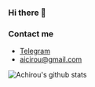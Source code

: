 ### Hi there 👋

### Contact me

- [Telegram](https://t.me/QAchirou)
- <aicirou@gmail.com>

![Achirou's github stats](https://github-readme-stats-xi-nine.vercel.app/api?username=Aicirou&show_icons=true&theme=default&count_private=true)

